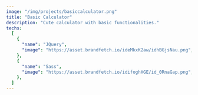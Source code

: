 ```yaml
---
image: "/img/projects/basiccalculator.png"
title: "Basic Calculator"
description: "Cute calculator with basic functionalities."
techs:
  [
    {
      "name": "JQuery",
      "image": "https://asset.brandfetch.io/ideMkxK2aw/idhBGjsNau.png",
    },
    {
      "name": "Sass",
      "image": "https://asset.brandfetch.io/idifoghHGE/id_0RnaGap.png",
    },
  ]
---
```

